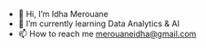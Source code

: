 - 👋 Hi, I’m Idha Merouane
- 🌱 I’m currently learning Data Analytics & AI
- 📫 How to reach me merouaneidha@gmail.com

